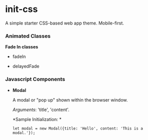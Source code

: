 # init-css
A simple starter CSS-based web app theme. Mobile-first.

### Animated Classes
**Fade In classes**

* fadeIn

* delayedFade

### Javascript Components

* **Modal**

    A modal or "pop up" shown within the browser window.

    *Arguments*:  'title', 'content'.

    *Sample Initialization: *

    `let modal = new Modal({title: 'Hello', content: 'This is a modal.'});`